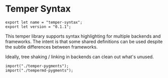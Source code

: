 # Temper Syntax

    export let name = "temper-syntax";
    export let version = "0.1.1";

This temper library supports syntax highlighting for multiple backends and
frameworks. The intent is that some shared definitions can be used despite the
subtle differences between frameworks.

Ideally, tree shaking / linking in backends can clean out what's unused.

    import("./temper-pygments");
    import("./tempermd-pygments");
